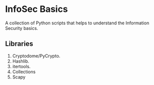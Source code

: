 InfoSec Basics
========================

A collection of Python scripts that helps to understand the Information Security basics.

Libraries
-------------------

1. Cryptodome/PyCrypto.
2. Hashlib.
3. itertools.
4. Collections
5. Scapy
